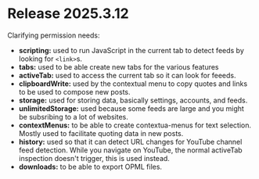 # Release 2025.3.12

Clarifying permission needs:

- **scripting:** used to run JavaScript in the current tab to detect feeds by looking for `<link>`s.
- **tabs:** used to be able create new tabs for the various features
- **activeTab:** used to access the current tab so it can look for feeeds.
- **clipboardWrite:** used by the contextual menu to copy quotes and links to be used to compose new posts.
- **storage:** used for storing data, basically settings, accounts, and feeds.
- **unlimitedStorage:** used because some feeds are large and you might be subsribing to a lot of websites.
- **contextMenus:** to be able to create contextua-menus for text selection. Mostly used to facilitate quoting data in new posts.
- **history:** used so that it can detect URL changes for YouTube channel feed detection. While you navigate on YouTube, the normal activeTab inspection doesn't trigger, this is used instead.
- **downloads:** to be able to export OPML files.
